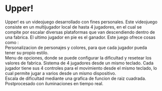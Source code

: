 # Upper!
 Upper! es un videojuego desarrollado con fines personales. Este videojuego consiste en un multijugador local de hasta 4 jugadores, en el cual se compite por escalar diversas plataformas que van descendiendo dentro de una fabrica. El ultimo jugador en pie es el ganador. Este juego ofrece cosas como :  
Personalizacion de personajes y colores, para que cada jugador pueda tener su propio estilo.   
Menu de opciones, donde se puede configurar la dificultad y resetear los valores de fabrica. 
Sistema de 4 jugadores desde un mismo teclado. Cada jugador tiene sus 4 controles para el movimiento desde el mismo teclado, lo cual permite jugar a varios desde un mismo dispositivo.  
Escala de dificultad mediante una grafica de funcion de raiz cuadrada.  
Postprocesado con iluminaciones en tiempo real.

